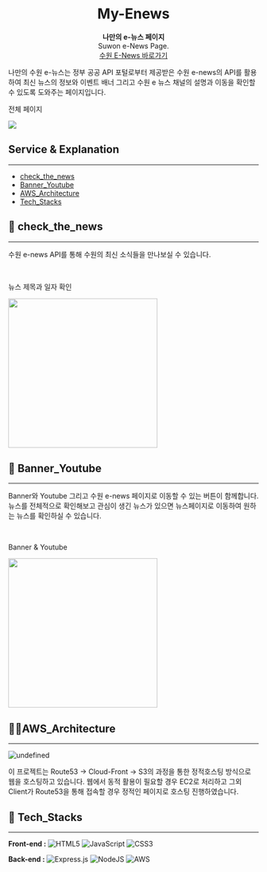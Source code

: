 <h1 align="center">
    My-Enews
</h1>

<p align="center">
  <strong>나만의 e-뉴스 페이지</strong><br>
  Suwon e-News Page. <br>
  <a href="https://www.turtleheadsnake.site/">수원 E-News 바로가기</a>
</p>

<p>나만의 수원 e-뉴스는 정부 공공 API 포털로부터 제공받은 수원 e-news의 API를 활용하여 최신 뉴스의 정보와 이벤트 배너 그리고 수원 e 뉴스 채널의 설명과 이동을 확인할 수 있도록 도와주는 페이지입니다. </p>

<p>전체 페이지</p>
    <img src='https://user-images.githubusercontent.com/50876935/206856225-c0de042c-1749-4631-90ce-6ba1a61696a1.PNG'  >

## Service & Explanation

---

-  [check_the_news](#-check_the_news)
-  [Banner_Youtube](#-Banner_Youtube)
-  [AWS_Architecture](#-AWS_Architecture)
-  [Tech_Stacks](#-Tech_Stacks)

## 📖 check_the_news

---

수원 e-news API를 통해 수원의 최신 소식들을 만나보실 수 있습니다.

<div>
  <br>
    <p> 뉴스 제목과 일자 확인</p>
  <img src='https://user-images.githubusercontent.com/50876935/206856264-ace35817-d2b1-459e-9ff6-a5ce2c7adf45.png' width="300" >
</div>

## 👔 Banner_Youtube

---

Banner와 Youtube 그리고 수원 e-news 페이지로 이동할 수 있는 버튼이 함께합니다. 뉴스를 전체적으로 확인해보고 관심이 생긴 뉴스가 있으면 뉴스페이지로 이동하여 원하는 뉴스를 확인하실 수 있습니다.

<div>
  <br>
    <p> Banner & Youtube </p>
  <img src='https://user-images.githubusercontent.com/50876935/206856322-40291095-8271-4ecd-a642-38246ca63b3b.png' width="300" >
</div>

## 🧑‍💻AWS_Architecture

---

![undefined](https://user-images.githubusercontent.com/50876935/206857506-50860aa3-ec55-4f66-90dc-2e07e2d7fda0.png)

<p>이 프로젝트는 Route53 -> Cloud-Front -> S3의 과정을 통한 정적호스팅 방식으로 웹을 호스팅하고 있습니다. 웹에서 동적 활용이 필요할 경우 EC2로 처리하고 그외 Client가  Route53을 통해 접속할 경우 정적인 페이지로 호스팅 진행하였습니다.</p>

## 🔨 Tech_Stacks

---

<strong>Front-end :</strong>
![HTML5](https://img.shields.io/badge/html5-%23E34F26.svg?style=for-the-badge&logo=html5&logoColor=white)
![JavaScript](https://img.shields.io/badge/javascript-%23323330.svg?style=for-the-badge&logo=javascript&logoColor=%23F7DF1E)
![CSS3](https://img.shields.io/badge/css3-%231572B6.svg?style=for-the-badge&logo=css3&logoColor=white)

<strong>Back-end :</strong>
![Express.js](https://img.shields.io/badge/express.js-%23404d59.svg?style=for-the-badge&logo=express&logoColor=%2361DAFB)
![NodeJS](https://img.shields.io/badge/node.js-6DA55F?style=for-the-badge&logo=node.js&logoColor=white)
![AWS](https://img.shields.io/badge/AWS-%23FF9900.svg?style=for-the-badge&logo=amazon-aws&logoColor=white)
